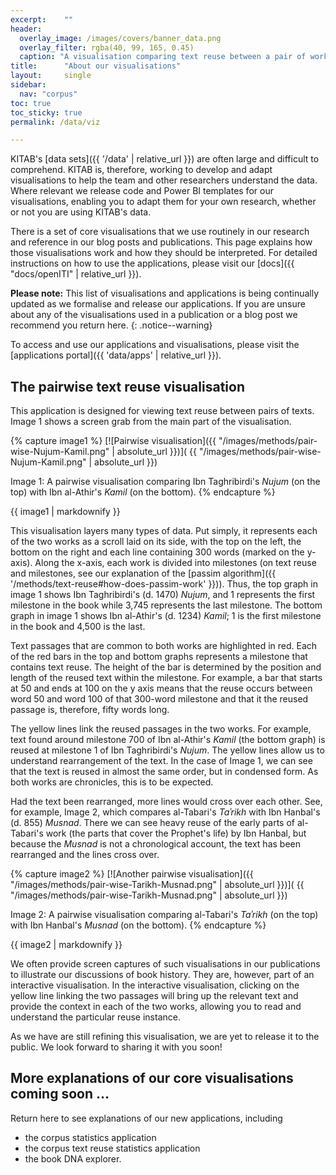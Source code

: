 ```yaml
---
excerpt:	""
header:
  overlay_image: /images/covers/banner_data.png
  overlay_filter: rgba(40, 99, 165, 0.45)
  caption: "A visualisation comparing text reuse between a pair of works"
title:		"About our visualisations"
layout:		single
sidebar:
  nav: "corpus"
toc: true
toc_sticky: true
permalink: /data/viz

---
```

KITAB's [data sets]({{ '/data' | relative_url }}) are often large and difficult to comprehend. KITAB is, therefore, working to develop and adapt visualisations to help the team and other researchers understand the data. Where relevant we release code and Power BI templates for our visualisations, enabling you to adapt them for your own research, whether or not you are using KITAB's data.
There is a set of core visualisations that we use routinely in our research and reference in our blog posts and publications. This page explains how those visualisations work and how they should be interpreted. For detailed instructions on how to use the applications, please visit our [docs]({{ "docs/openITI" | relative_url }}).
**Please note:** This list of visualisations and applications is being continually updated as we formalise and release our applications. If you are unsure about any of the visualisations used in a publication or a blog post we recommend you return here.
{: .notice--warning}
To access and use our applications and visualisations, please visit the [applications portal]({{ 'data/apps' | relative_url }}).
## The pairwise text reuse visualisation
This application is designed for viewing text reuse between pairs of texts. Image 1 shows a screen grab from the main part of the visualisation.

{% capture image1 %}
[![Pairwise visualisation]({{ "/images/methods/pair-wise-Nujum-Kamil.png" | absolute_url }})]( {{ "/images/methods/pair-wise-Nujum-Kamil.png" | absolute_url }})
Image 1: A pairwise visualisation comparing Ibn Taghribirdi's *Nujum* (on the top) with Ibn al-Athir's *Kamil* (on the bottom).
{% endcapture %}
<div class="notice--primary">
{{ image1 | markdownify }}
</div>
This visualisation layers many types of data. Put simply, it represents each of the two works as a scroll laid on its side, with the top on the left, the bottom on the right and each line containing 300 words (marked on the y-axis). Along the x-axis, each work is divided into milestones (on text reuse and milestones, see our explanation of the [passim algorithm]({{ '/methods/text-reuse#how-does-passim-work' }})). Thus, the top graph in image 1 shows Ibn Taghribirdi's (d. 1470) *Nujum*, and 1 represents the first milestone in the book while 3,745 represents the last milestone. The bottom graph in image 1 shows Ibn al-Athir's (d. 1234) *Kamil*; 1 is the first milestone in the book and 4,500 is the last.
Text passages that are common to both works are highlighted in red. Each of the red bars in the top and bottom graphs represents a milestone that contains text reuse. The height of the bar is determined by the position and length of the reused text within the milestone. For example, a bar that starts at 50 and ends at 100 on the y axis means that the reuse occurs between word 50 and word 100 of that 300-word milestone and that it the reused passage is, therefore, fifty words long.
The yellow lines link the reused passages in the two works. For example, text found around milestone 700 of Ibn al-Athir's *Kamil* (the bottom graph) is reused at milestone 1 of Ibn Taghribirdi's *Nujum*. The yellow lines allow us to understand rearrangement of the text. In the case of Image 1, we can see that the text is reused in almost the same order, but in condensed form. As both works are chronicles, this is to be expected.
Had the text been rearranged, more lines would cross over each other. See, for example, Image 2, which compares al-Tabari's *Taʾrikh* with Ibn Hanbal's (d. 855) *Musnad*. There we can see heavy reuse of the early parts of al-Tabari's work (the parts that cover the Prophet's life) by Ibn Hanbal, but because the *Musnad* is not a chronological account, the text has been rearranged and the lines cross over.
{% capture image2 %}
[![Another pairwise visualisation]({{ "/images/methods/pair-wise-Tarikh-Musnad.png" | absolute_url }})]( {{ "/images/methods/pair-wise-Tarikh-Musnad.png" | absolute_url }})

Image 2: A pairwise visualisation comparing al-Tabari's *Taʾrikh* (on the top) with Ibn Hanbal's *Musnad* (on the bottom). {% endcapture %}
<div class="notice--primary">
{{ image2 | markdownify }}
</div>

We often provide screen captures of such visualisations in our publications to illustrate our discussions of book history. They are, however, part of an interactive visualisation. In the interactive visualisation, clicking on the yellow line linking the two passages will bring up the relevant text and provide the context in each of the two works, allowing you to read and understand the particular reuse instance.

As we have are still refining this visualisation, we are yet to release it to the public. We look forward to sharing it with you soon!
## More explanations of our core visualisations coming soon ...
Return here to see explanations of our new applications, including* the corpus statistics application* the corpus text reuse statistics application* the book DNA explorer.
